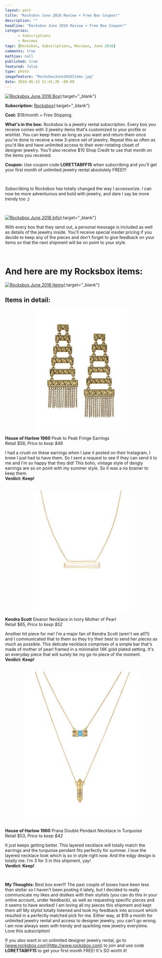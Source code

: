 ```yaml
---
layout: post
title: "Rocksbox June 2016 Review + Free Box Coupon!"
description: ""
headline: "Rocksbox June 2016 Review + Free Box Coupon!"
categories: 
      - Subscriptions
      - Reviews
tags: [Rocksbox, Subscriptions, Reviews, June 2016]
comments: true
mathjax: null
published: true
featured: false
type: photo
imagefeature: "RocksboxJune2016Items.jpg"
date: 2016-06-23 11:41:39 -08:00
---
```


[![Rocksbox June 2016 Box](http://whatsupmailbox.com/images/RocksboxJune2016Box.jpg)](http://www.rocksbox.com){:target="_blank"}

**Subscription:** [Rocksbox](http://www.rocksbox.com){:target="_blank"}

**Cost:** $19/month + Free Shipping.

**What's in the box:** Rocksbox is a jewelry rental subscription. Every box you receive comes with 3 jewelry items that's customized to your profile or wishlist. You can keep them as long as you want and return them once you're done to receive a new 3-piece set of jewelry. Repeat this as often as you'd like and have unlimited access to their ever-rotating closet of designer jewelry. You'll also receive $10 Shop Credit to use that month on the items you received.

**Coupon:** Use coupon code **LORETTABFF15** when subscribing and you'll get your first month of unlimited jewelry rental absolutely FREE!!!

<br>

Subscribing to Rocksbox has totally changed the way I accessorize. I can now be more adventurous and bold with jewelry, and dare I say be more trendy too ;)

<br>

[![Rocksbox June 2016 Info](http://whatsupmailbox.com/images/RocksboxJune2016Info.jpg)](http://www.rocksbox.com){:target="_blank"}

With every box that they send out, a personal message is included as well as details of the jewelry inside. You'll receive special insider pricing if you decide to keep any of the pieces and don't forget to give feedback on your items so that the next shipment will be on point to your style.

<br>

# And here are my Rocksbox items:

[![Rocksbox June 2016 Items](http://whatsupmailbox.com/images/RocksboxJune2016Items.jpg)](http://www.rocksbox.com){:target="_blank"}

## Items in detail:

<center><a href="https://www.houseofharlow1960.com/peak-to-peak-fringe-earrings/118354-657326" target="_blank">
<img src="/images/RocksboxJune2016HouseOfHarlow1960PeakToPeakFringeEarringsGold.jpg" border="0" style="border:none;max-width:100%;" alt="House of Harlow 1960 Peak to Peak Fringe Earrings Gold" />
</a></center>

**House of Harlow 1960** Peak to Peak Fringe Earrings  
Retail $58, *Price to keep $46*

I had a crush on these earrings when I saw it posted on their Instagram, I knew I just had to have them. So I sent a request to see if they can send it to me and I'm so happy that they did! This boho, vintage style of dangly earrings are so on point with my summer style. So it was a no brainer to keep them.  
**Verdict: Keep!**

<br>

<center><a href="http://www.kendrascott.com/eleanor-necklace-in-ivory-pearl.html" target="_blank">
<img src="/images/RocksboxJune2016KendraScottEleanorIvoryMotherOfPearlNecklaceGold.jpg" border="0" style="border:none;max-width:100%;" alt="Kendra Scott Eleanor Ivory Mother Of Pearl Necklace Gold" />
</a></center>

**Kendra Scott** Eleanor Necklace in Ivory Mother of Pearl  
Retail $65, *Price to keep $52*

Another hit piece for me! I'm a major fan of Kendra Scott (aren't we all?!) and I communicated that to them so they try their best to send her pieces as much as possible. This delicate necklace comprises of a simple bar that's made of mother of pearl framed in a minimalist 14K gold plated setting. It's an everyday piece that will surely be my go-to piece of the moment.  
**Verdict: Keep!**

<br>

<center><a href="https://www.houseofharlow1960.com/prana-double-pendant-necklace/116939-646947" target="_blank">
<img src="/images/RocksboxJune2016HouseOfHarlow1960PranaDoublePendantNecklaceTurquoise.jpg" border="0" style="border:none;max-width:100%;" alt="House of Harlow Prana Double Pendant Necklace in Turquoise" />
</a></center>

**House of Harlow 1960** Prana Double Pendant Necklace in Turquoise  
Retail $53, *Price to keep $42*

It just keeps getting better. This layered necklace will totally match the earrings and the turquoise pendant fits perfectly for summer. I love the layered necklace look which is so in style right now. And the edgy design is totally me. I'm 3 for 3 in this shipment, yay!  
**Verdict: Keep!**

<br>

<i class="icon-exclamation-sign"></i> **My Thoughts:** Best box ever!!! The past couple of boxes have been less than stellar so I haven't been posting it lately, but I decided to really communicate my likes and dislikes with their stylists (you can do this in your online account, under feedback), as well as requesting specific pieces and it seems to have worked! I am loving all my pieces this shipment and kept them all! My stylist totally listened and took my feedback into account which resulted in a perfectly matched pick for me. Either way, at $19 a month for unlimited jewelry rental and access to designer jewelry, you can't go wrong. I am now always seen with trendy and sparkling new jewelry everytime. Love this subscription!

If you also want in on unlimited designer jewelry rental, go to [www.rocksbox.com](http://www.rocksbox.com) to join and use code **LORETTABFF15** to get your first month FREE! It's SO worth it!
